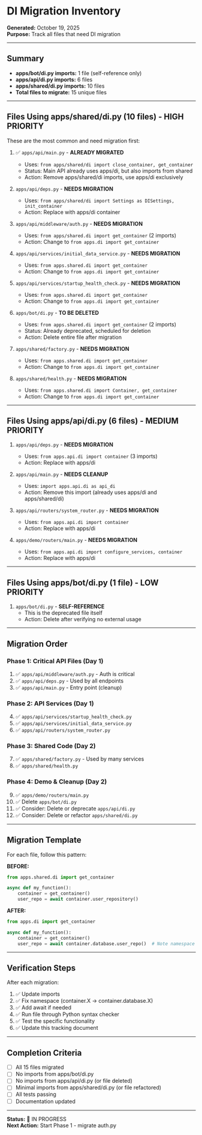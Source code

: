 # DI Migration Inventory

**Generated:** October 19, 2025  
**Purpose:** Track all files that need DI migration

---

## Summary

- **apps/bot/di.py imports:** 1 file (self-reference only)
- **apps/api/di.py imports:** 6 files
- **apps/shared/di.py imports:** 10 files
- **Total files to migrate:** 15 unique files

---

## Files Using apps/shared/di.py (10 files) - HIGH PRIORITY

These are the most common and need migration first:

1. ✅ `apps/api/main.py` - **ALREADY MIGRATED**
   - Uses: `from apps/shared/di import close_container, get_container`
   - Status: Main API already uses apps/di, but also imports from shared
   - Action: Remove apps/shared/di imports, use apps/di exclusively

2. `apps/api/deps.py` - **NEEDS MIGRATION**
   - Uses: `from apps/shared/di import Settings as DISettings, init_container`
   - Action: Replace with apps/di container

3. `apps/api/middleware/auth.py` - **NEEDS MIGRATION**
   - Uses: `from apps/shared.di import get_container` (2 imports)
   - Action: Change to `from apps.di import get_container`

4. `apps/api/services/initial_data_service.py` - **NEEDS MIGRATION**
   - Uses: `from apps.shared.di import get_container`
   - Action: Change to `from apps.di import get_container`

5. `apps/api/services/startup_health_check.py` - **NEEDS MIGRATION**
   - Uses: `from apps.shared.di import get_container`
   - Action: Change to `from apps.di import get_container`

6. `apps/bot/di.py` - **TO BE DELETED**
   - Uses: `from apps.shared.di import get_container` (2 imports)
   - Status: Already deprecated, scheduled for deletion
   - Action: Delete entire file after migration

7. `apps/shared/factory.py` - **NEEDS MIGRATION**
   - Uses: `from apps.shared.di import get_container`
   - Action: Change to `from apps.di import get_container`

8. `apps/shared/health.py` - **NEEDS MIGRATION**
   - Uses: `from apps.shared.di import Container, get_container`
   - Action: Change to `from apps.di import get_container`

---

## Files Using apps/api/di.py (6 files) - MEDIUM PRIORITY

1. `apps/api/deps.py` - **NEEDS MIGRATION**
   - Uses: `from apps.api.di import container` (3 imports)
   - Action: Replace with apps/di

2. `apps/api/main.py` - **NEEDS CLEANUP**
   - Uses: `import apps.api.di as api_di`
   - Action: Remove this import (already uses apps/di and apps/shared/di)

3. `apps/api/routers/system_router.py` - **NEEDS MIGRATION**
   - Uses: `from apps.api.di import container`
   - Action: Replace with apps/di

4. `apps/demo/routers/main.py` - **NEEDS MIGRATION**
   - Uses: `from apps.api.di import configure_services, container`
   - Action: Replace with apps/di

---

## Files Using apps/bot/di.py (1 file) - LOW PRIORITY

1. `apps/bot/di.py` - **SELF-REFERENCE**
   - This is the deprecated file itself
   - Action: Delete after verifying no external usage

---

## Migration Order

### Phase 1: Critical API Files (Day 1)
1. ✅ `apps/api/middleware/auth.py` - Auth is critical
2. ✅ `apps/api/deps.py` - Used by all endpoints
3. ✅ `apps/api/main.py` - Entry point (cleanup)

### Phase 2: API Services (Day 1)
4. ✅ `apps/api/services/startup_health_check.py`
5. ✅ `apps/api/services/initial_data_service.py`
6. ✅ `apps/api/routers/system_router.py`

### Phase 3: Shared Code (Day 2)
7. ✅ `apps/shared/factory.py` - Used by many services
8. ✅ `apps/shared/health.py`

### Phase 4: Demo & Cleanup (Day 2)
9. ✅ `apps/demo/routers/main.py`
10. ✅ Delete `apps/bot/di.py`
11. ✅ Consider: Delete or deprecate `apps/api/di.py`
12. ✅ Consider: Delete or refactor `apps/shared/di.py`

---

## Migration Template

For each file, follow this pattern:

**BEFORE:**
```python
from apps.shared.di import get_container

async def my_function():
    container = get_container()
    user_repo = await container.user_repository()
```

**AFTER:**
```python
from apps.di import get_container

async def my_function():
    container = get_container()
    user_repo = await container.database.user_repo()  # Note namespace change
```

---

## Verification Steps

After each migration:

1. ✅ Update imports
2. ✅ Fix namespace (container.X → container.database.X)
3. ✅ Add await if needed
4. ✅ Run file through Python syntax checker
5. ✅ Test the specific functionality
6. ✅ Update this tracking document

---

## Completion Criteria

- [ ] All 15 files migrated
- [ ] No imports from apps/bot/di.py
- [ ] No imports from apps/api/di.py (or file deleted)
- [ ] Minimal imports from apps/shared/di.py (or file refactored)
- [ ] All tests passing
- [ ] Documentation updated

---

**Status:** 🚧 IN PROGRESS  
**Next Action:** Start Phase 1 - migrate auth.py
